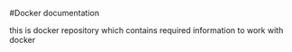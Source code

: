 #Docker documentation

this is docker repository which contains required information to work with docker
